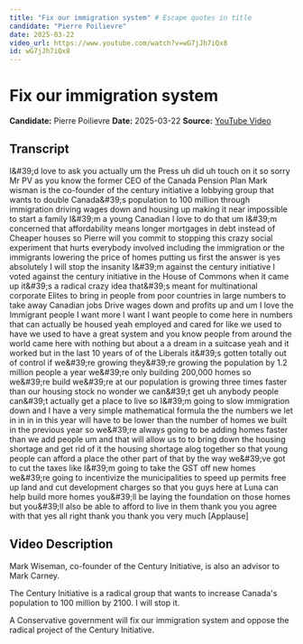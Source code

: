 ```yaml
---
title: "Fix our immigration system" # Escape quotes in title
candidate: "Pierre Poilievre"
date: 2025-03-22
video_url: https://www.youtube.com/watch?v=wG7jJh7iQx8
id: wG7jJh7iQx8
---
```


# Fix our immigration system

**Candidate:** Pierre Poilievre
**Date:** 2025-03-22
**Source:** [YouTube Video](https://www.youtube.com/watch?v=wG7jJh7iQx8)

## Transcript

I&amp;#39;d love to ask you actually um the Press uh did uh touch on it so sorry Mr PV as you know the former CEO of the Canada Pension Plan Mark wisman is the co-founder of the century initiative a lobbying group that wants to double Canada&amp;#39;s population to 100 million through immigration driving wages down and housing up making it near impossible to start a family I&amp;#39;m a young Canadian I love to do that um I&amp;#39;m concerned that affordability means longer mortgages in debt instead of Cheaper houses so Pierre will you commit to stopping this crazy social experiment that hurts everybody involved including the immigration or the immigrants lowering the price of homes putting us first the answer is yes absolutely I will stop the insanity I&amp;#39;m against the century initiative I voted against the century initiative in the House of Commons when it came up it&amp;#39;s a radical crazy idea that&amp;#39;s meant for multinational corporate Elites to bring in people from poor countries in large numbers to take away Canadian jobs Drive wages down and profits up and um I love the Immigrant people I want more I want I want people to come here in numbers that can actually be housed yeah employed and cared for like we used to have we used to have a great system and you know people from around the world came here with nothing but about a a dream in a suitcase yeah and it worked but in the last 10 years of of the Liberals it&amp;#39;s gotten totally out of control if we&amp;#39;re growing they&amp;#39;re growing the population by 1.2 million people a year we&amp;#39;re only building 200,000 homes so we&amp;#39;re build we&amp;#39;re at our population is growing three times faster than our housing stock no wonder we can&amp;#39;t get uh anybody people can&amp;#39;t actually get a place to live so I&amp;#39;m going to slow immigration down and I have a very simple mathematical formula the the numbers we let in in in in this year will have to be lower than the number of homes we built in the previous year so we&amp;#39;re always going to be adding homes faster than we add people um and that will allow us to to bring down the housing shortage and get rid of it the housing shortage alog together so that young people can afford a place the other part of that by the way we&amp;#39;ve got to cut the taxes like I&amp;#39;m going to take the GST off new homes we&amp;#39;re going to incentivize the municipalities to speed up permits free up land and cut development charges so that you guys here at Luna can help build more homes you&amp;#39;ll be laying the foundation on those homes but you&amp;#39;ll also be able to afford to live in them thank you you agree with that yes all right thank you thank you very much [Applause]

## Video Description

Mark Wiseman, co-founder of the Century Initiative, is also an advisor to Mark Carney.

The Century Initiative is a radical group that wants to increase Canada's population to 100 million by 2100. I will stop it.

A Conservative government will fix our immigration system and oppose the radical project of the Century Initiative.